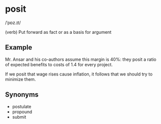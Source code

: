 # posit

/ˈpɒz.ɪt/

(verb) Put forward as fact or as a basis for argument

## Example

Mr. Ansar and his co-authors assume this margin is 40%: they posit a ratio of expected benefits to costs of 1.4 for every project.

If we posit that wage rises cause inflation, it follows that we should try to minimize them.
 
## Synonyms

+ postulate
+ propound
+ submit
